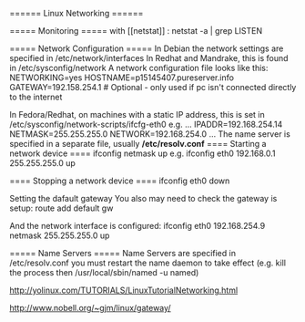 ====== Linux Networking ======

===== Monitoring =====
with [[netstat]] :
netstat -a | grep LISTEN


===== Network Configuration =====
In Debian the network settings are specified in /etc/network/interfaces
In Redhat and Mandrake, this is found in /etc/sysconfig/network
A network configuration file looks like this:
  NETWORKING=yes
  HOSTNAME=p15145407.pureserver.info
  GATEWAY=192.158.254.1 # Optional - only used if pc isn't connected directly to the internet

In Fedora/Redhat, on machines with a static IP address, this is set in /etc/sysconfig/network-scripts/ifcfg-eth0  e.g.
  ...
  IPADDR=192.168.254.14
  NETMASK=255.255.255.0
  NETWORK=192.168.254.0
  ...
The name server is specified in a separate file, usually **/etc/resolv.conf**
==== Starting a network device ====
  ifconfig <device> <ip> netmask <netmask> up
  e.g. ifconfig eth0 192.168.0.1 255.255.255.0 up

==== Stopping a network device ====
  ifconfig eth0 down

Setting the dafault gateway
You also may need to check the gateway is setup:
  route add default gw <gateway ip>

And the network interface is configured:
  ifconfig eth0 192.168.254.9 netmask 255.255.255.0 up



===== Name Servers =====
Name Servers are specified in
/etc/resolv.conf 
you must restart the name daemon to take effect (e.g. kill the process then /usr/local/sbin/named -u named)



http://yolinux.com/TUTORIALS/LinuxTutorialNetworking.html

http://www.nobell.org/~gjm/linux/gateway/